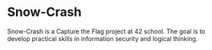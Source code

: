 # Snow-Crash
Snow-Crash is a Capture the Flag project at 42 school. The goal is to develop practical skills in information security and logical thinking.
